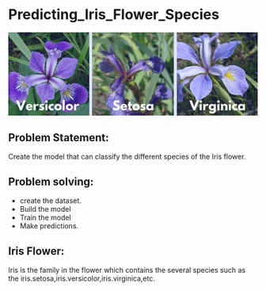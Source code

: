 # Predicting_Iris_Flower_Species

![Category](category.jpg)


## Problem Statement:
Create the model that can classify the different species of the Iris flower.

## Problem solving:
- create the dataset.
- Build the model
- Train the model
- Make predictions.

## Iris Flower:
Iris is the family in the flower which contains the several species such as the iris.setosa,iris.versicolor,iris.virginica,etc.
